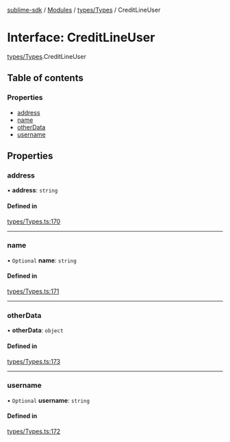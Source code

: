 [sublime-sdk](../README.md) / [Modules](../modules.md) / [types/Types](../modules/types_Types.md) / CreditLineUser

# Interface: CreditLineUser

[types/Types](../modules/types_Types.md).CreditLineUser

## Table of contents

### Properties

- [address](types_Types.CreditLineUser.md#address)
- [name](types_Types.CreditLineUser.md#name)
- [otherData](types_Types.CreditLineUser.md#otherdata)
- [username](types_Types.CreditLineUser.md#username)

## Properties

### address

• **address**: `string`

#### Defined in

[types/Types.ts:170](https://github.com/akshay111meher/sublime-sdk/blob/6aef92b/src/types/Types.ts#L170)

___

### name

• `Optional` **name**: `string`

#### Defined in

[types/Types.ts:171](https://github.com/akshay111meher/sublime-sdk/blob/6aef92b/src/types/Types.ts#L171)

___

### otherData

• **otherData**: `object`

#### Defined in

[types/Types.ts:173](https://github.com/akshay111meher/sublime-sdk/blob/6aef92b/src/types/Types.ts#L173)

___

### username

• `Optional` **username**: `string`

#### Defined in

[types/Types.ts:172](https://github.com/akshay111meher/sublime-sdk/blob/6aef92b/src/types/Types.ts#L172)
